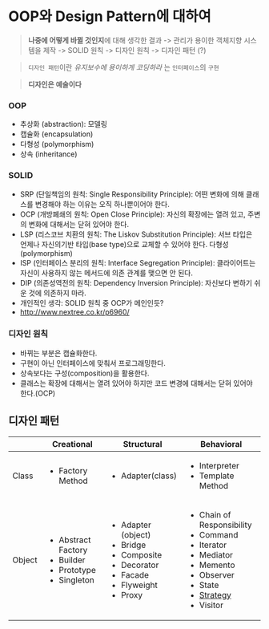 # OOP와 Design Pattern에 대하여

> **나중에 어떻게 바뀔 것인지**에 대해 생각한 결과 -> 관리가 용이한 객체지향 시스템을 제작 -> SOLID 원칙 -> 디자인 원칙 -> 디자인 패턴 (?)

> `디자인 패턴`이란 _유지보수에 용이하게 코딩하라_ 는 `인터페이스`의 `구현`

> **디자인은 예술이다**

### OOP
- 추상화 (abstraction): 모델링
- 캡슐화 (encapsulation)
- 다형성 (polymorphism)
- 상속 (inheritance)

### SOLID
- SRP (단일책임의 원칙: Single Responsibility Principle): 어떤 변화에 의해 클래스를 변경해야 하는 이유는 오직 하나뿐이어야 한다.
- OCP (개방폐쇄의 원칙: Open Close Principle): 자신의 확장에는 열려 있고, 주변의 변화에 대해서는 닫혀 있어야 한다.
- LSP (리스코브 치환의 원칙: The Liskov Substitution Principle): 서브 타입은 언제나 자신의기반 타입(base type)으로 교체할 수 있어야 한다. 다형성 (polymorphism)
- ISP (인터페이스 분리의 원칙: Interface Segregation Principle): 클라이어트는 자신이 사용하지 않는 메서드에 의존 관계를 맺으면 안 된다.
- DIP (의존성역전의 원칙: Dependency Inversion Principle): 자신보다 변하기 쉬운 것에 의존하지 마라.
- 개인적인 생각: SOLID 원칙 중 OCP가 메인인듯?
- http://www.nextree.co.kr/p6960/

### 디자인 원칙
- 바뀌는 부분은 캡슐화한다.
- 구현이 아닌 인터페이스에 맞춰서 프로그래밍한다.
- 상속보다는 구성(composition)을 활용한다.
- 클래스는 확장에 대해서는 열려 있어야 하지만 코드 변경에 대해서는 닫혀 있어야 한다.(OCP)

## 디자인 패턴
|| Creational | Structural | Behavioral |
|---|---|---|---|
| Class | <ul><li>Factory Method</li></ul> | <ul><li>Adapter(class)</li></ul> | <ul><li>Interpreter</li><li>Template Method</li></ul> |
| Object | <ul><li>Abstract Factory</li><li>Builder</li><li>Prototype</li><li>Singleton</li></ul> | <ul><li>Adapter (object)</li><li>Bridge</li><li>Composite</li><li>Decorator</li><li>Facade</li><li>Flyweight</li><li>Proxy</li></ul> | <ul><li>Chain of Responsibility</li><li>Command</li><li>Iterator</li><li>Mediator</li><li>Memento</li><li>Observer</li><li>State</li><li>[Strategy](Strategy.md)</li><li>Visitor</li></ul>  |
